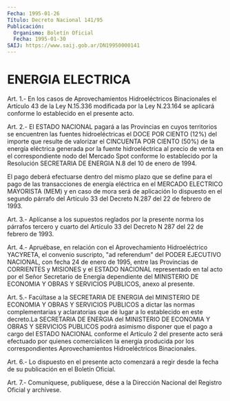 ```yaml
---
Fecha: 1995-01-26
Título: Decreto Nacional 141/95
Publicación:
  Organismo: Boletín Oficial
  Fecha: 1995-01-30
SAIJ: https://www.saij.gob.ar/DN19950000141
---
```

# ENERGIA ELECTRICA

<a id="1"></a>
Art.  1.-  En  los  casos  de Aprovechamientos Hidroeléctricos Binacionales el Artículo 43 de la  Ley  N.15.336  modificada por la Ley  N.23.164  se aplicará conforme lo establecido en  el  presente acto.

<a id="2"></a>
Art.  2.-  El ESTADO NACIONAL pagará a las Provincias en cuyos territorios se encuentren  las  fuentes hidroeléctricas el DOCE POR CIENTO (12%) del importe que resulte  de valorizar el CINCUENTA POR CIENTO  (50%)  de  la  energía  eléctrica generada  por  la  fuente hidroeléctrica al precio de venta  en  el  correspondiente nodo del Mercado Spot conforme lo establecido por la  Resolución  SECRETARIA DE ENERGIA N.8 del 10 de enero de 1994.

El  pago  deberá  efectuarse  dentro del mismo plazo que se define para  el  pago de las transacciones  de  energía  eléctrica  en  el MERCADO ELECTRICO  MAYORISTA  (MEM)  y  en  caso  de  mora  será de aplicación  lo dispuesto en el segundo párrafo del Artículo 33  del Decreto N.287 del 22 de febrero de 1993.

<a id="3"></a>
Art.  3.-  Aplícanse  a los supuestos reglados por la presente norma los párrafos tercero y  cuarto  del Artículo 33 del Decreto N 287 del 22 de febrero de 1993.

<a id="4"></a>
Art.  4.-  Apruébase,  en  relación  con  el  Aprovechamiento Hidroeléctrico  YACYRETA,  el  convenio  suscripto, "ad referendum" del PODER EJECUTIVO NACIONAL, con fecha 24  de enero de 1995, entre las  Provincias  de  CORRIENTES  y  MISIONES y el  ESTADO  NACIONAL representado  en  tal  acto  por  el Señor  Secretario  de  Energía dependiente  del  MINISTERIO  DE  ECONOMIA   Y  OBRAS  Y  SERVICIOS PUBLICOS, anexo al presente.

<a id="5"></a>
Art. 5.- Facúltase a la SECRETARIA DE ENERGIA del MINISTERIO DE ECONOMIA   Y  OBRAS  Y  SERVICIOS  PUBLICOS  a  dictar  las  normas complementarias  y  aclaratorias  que  dé lugar a lo establecido en este decreto.La SECRETARIA DE ENERGIA del  MINISTERIO DE ECONOMIA Y OBRAS Y SERVICIOS PUBLICOS podrá asimismo disponer  que  el  pago a cargo del ESTADO NACIONAL conforme el Artículo 2 del presente  acto será  efectuado  por quienes comercialicen la energía producida por los correspondientes Aprovechamientos Hidroeléctricos Binacionales.

<a id="6"></a>
Art.  6.-  Lo  dispuesto en el presente acto comenzará a regir desde la fecha de su publicación en el Boletín Oficial.

<a id="7"></a>
Art. 7.- Comuníquese, publíquese, dése a la Dirección Nacional del Registro Oficial y archívese.